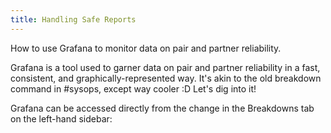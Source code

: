 ```yaml
---
title: Handling Safe Reports
---
```


How to use Grafana to monitor data on pair and partner reliability.

Grafana is a tool used to garner data on pair and partner reliability in a fast, consistent, and graphically-represented way. It's akin to the old breakdown command in #sysops, except way cooler :D Let's dig into it!

Grafana can be accessed directly from the change in the Breakdowns tab on the left-hand sidebar: